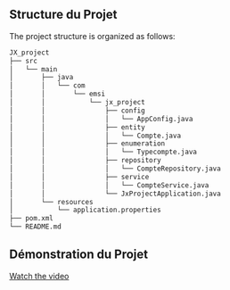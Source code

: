 ## **Structure du Projet**
The project structure is organized as follows:
```bash  
JX_project
├── src
│   └── main
│       ├── java
│       │   └── com
│       │       └── emsi
│       │           └── jx_project
│       │               ├── config
│       │               │   └── AppConfig.java
│       │               ├── entity
│       │               │   └── Compte.java
│       │               ├── enumeration
│       │               │   └── Typecompte.java
│       │               ├── repository
│       │               │   └── CompteRepository.java
│       │               ├── service
│       │               │   └── CompteService.java
│       │               └── JxProjectApplication.java
│       └── resources
│           └── application.properties
├── pom.xml
└── README.md
```
## **Démonstration du Projet**
[Watch the video](https://github.com/oussama-art/Tp_JAX-RS-Jersey/blob/main/demo.mp4)



